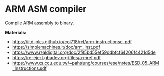# ARM ASM compiler

Compile ARM assembly to binary.

**Materials:**
- https://iitd-plos.github.io/col718/ref/arm-instructionset.pdf
- https://simplemachines.it/doc/arm_inst.pdf
- https://www.realdigital.org/doc/2f85bd55ef59ddbfcf64206f4421d5de
- https://re-eject.gbadev.org/files/armref.pdf
- https://www.cs.ccu.edu.tw/~pahsiung/courses/ese/notes/ESD_05_ARM_Instructions.pdf
